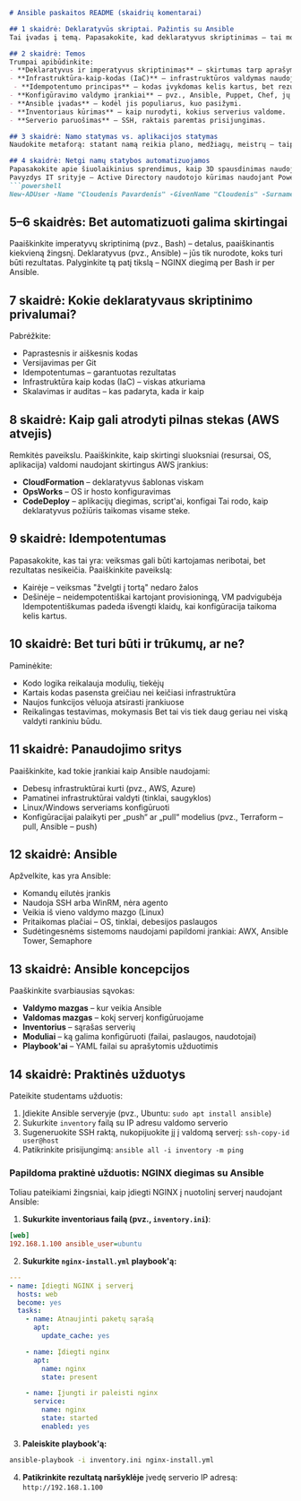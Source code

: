 ```markdown
# Ansible paskaitos README (skaidrių komentarai)

## 1 skaidrė: Deklaratyvūs skriptai. Pažintis su Ansible
Tai įvadas į temą. Papasakokite, kad deklaratyvus skriptinimas – tai modernus būdas valdyti infrastruktūrą ir paslaugas, aprašant ne tai, *kaip* viskas turi būti padaryta, bet *kas* turi būti pasiekta. Ansible yra vienas iš tokių įrankių, plačiai naudojamas debesų inžinerijoje, sistemų administravime, DevOps srityje. Jis leidžia lengvai, skaidriai ir saugiai konfigūruoti sistemas, nes yra agentless ir deklaratyvus.

## 2 skaidrė: Temos
Trumpai apibūdinkite:
- **Deklaratyvus ir imperatyvus skriptinimas** – skirtumas tarp aprašymo „ką padaryti“ ir „kaip padaryti“.
- **Infrastruktūra-kaip-kodas (IaC)** – infrastruktūros valdymas naudojant kodą.
 - **Idempotentumo principas** – kodas įvykdomas kelis kartus, bet rezultatas nesikeičia.
- **Konfigūravimo valdymo įrankiai** – pvz., Ansible, Puppet, Chef, jų paskirtis.
- **Ansible įvadas** – kodėl jis populiarus, kuo pasižymi.
- **Inventoriaus kūrimas** – kaip nurodyti, kokius serverius valdome.
- **Serverio paruošimas** – SSH, raktais paremtas prisijungimas.

## 3 skaidrė: Namo statymas vs. aplikacijos statymas
Naudokite metaforą: statant namą reikia plano, medžiagų, meistrų – taip pat ir su aplikacija: reikia architektūros, infrastruktūros, konfigūracijų. Panašumas – abu reikalauja aiškaus aprašymo ir nuoseklumo. Skirtumas – aplikacijos gali būti keičiamos greičiau, lengviau automatizuojamos.

## 4 skaidrė: Netgi namų statybos automatizuojamos
Papasakokite apie šiuolaikinius sprendimus, kaip 3D spausdinimas naudojamas namų statyboje – tai rodo, kad automatizavimas paliečia net fizines statybas.
Pavyzdys IT srityje – Active Directory naudotojo kūrimas naudojant PowerShell:
```powershell
New-ADUser -Name "Cloudenis Pavardenis" -GivenName "Cloudenis" -Surname "Pavardenis" -SamAccountName "tidris" -UserPrincipalName "cloudenis@rebeladmin.com" -Path "OU=Users,OU=Europe,DC=rebeladmin,DC=com" -AccountPassword(Read-Host -AsSecureString "Type Password for User") -Enabled $true
```

## 5–6 skaidrės: Bet automatizuoti galima skirtingai
Paaiškinkite imperatyvų skriptinimą (pvz., Bash) – detalus, paaiškinantis kiekvieną žingsnį.
Deklaratyvus (pvz., Ansible) – jūs tik nurodote, koks turi būti rezultatas.
Palyginkite tą patį tikslą – NGINX diegimą per Bash ir per Ansible.

## 7 skaidrė: Kokie deklaratyvaus skriptinimo privalumai?
Pabrėžkite:
- Paprastesnis ir aiškesnis kodas
- Versijavimas per Git
- Idempotentumas – garantuotas rezultatas
- Infrastruktūra kaip kodas (IaC) – viskas atkuriama
- Skalavimas ir auditas – kas padaryta, kada ir kaip

## 8 skaidrė: Kaip gali atrodyti pilnas stekas (AWS atvejis)
Remkitės paveikslu. Paaiškinkite, kaip skirtingi sluoksniai (resursai, OS, aplikacija) valdomi naudojant skirtingus AWS įrankius:
- **CloudFormation** – deklaratyvus šablonas viskam
- **OpsWorks** – OS ir hosto konfiguravimas
- **CodeDeploy** – aplikacijų diegimas, script'ai, konfigai
Tai rodo, kaip deklaratyvus požiūris taikomas visame steke.

## 9 skaidrė: Idempotentumas
Papasakokite, kas tai yra: veiksmas gali būti kartojamas neribotai, bet rezultatas nesikeičia.
Paaiškinkite paveikslą:
- Kairėje – veiksmas "žvelgti į tortą" nedaro žalos
- Dešinėje – neidempotentiškai kartojant provisioningą, VM padvigubėja
Idempotentiškumas padeda išvengti klaidų, kai konfigūracija taikoma kelis kartus.

## 10 skaidrė: Bet turi būti ir trūkumų, ar ne?
Paminėkite:
- Kodo logika reikalauja modulių, tiekėjų
- Kartais kodas pasensta greičiau nei keičiasi infrastruktūra
- Naujos funkcijos vėluoja atsirasti įrankiuose
- Reikalingas testavimas, mokymasis
Bet tai vis tiek daug geriau nei viską valdyti rankiniu būdu.

## 11 skaidrė: Panaudojimo sritys
Paaiškinkite, kad tokie įrankiai kaip Ansible naudojami:
- Debesų infrastruktūrai kurti (pvz., AWS, Azure)
- Pamatinei infrastruktūrai valdyti (tinklai, saugyklos)
- Linux/Windows serveriams konfigūruoti
- Konfigūracijai palaikyti per „push“ ar „pull“ modelius (pvz., Terraform – pull, Ansible – push)

## 12 skaidrė: Ansible
Apžvelkite, kas yra Ansible:
- Komandų eilutės įrankis
- Naudoja SSH arba WinRM, nėra agento
- Veikia iš vieno valdymo mazgo (Linux)
- Pritaikomas plačiai – OS, tinklai, debesijos paslaugos
- Sudėtingesnėms sistemoms naudojami papildomi įrankiai: AWX, Ansible Tower, Semaphore

## 13 skaidrė: Ansible koncepcijos
Paaškinkite svarbiausias sąvokas:
- **Valdymo mazgas** – kur veikia Ansible
- **Valdomas mazgas** – kokį serverį konfigūruojame
- **Inventorius** – sąrašas serverių
- **Moduliai** – ką galima konfigūruoti (failai, paslaugos, naudotojai)
- **Playbook'ai** – YAML failai su aprašytomis užduotimis


## 14 skaidrė: Praktinės užduotys
Pateikite studentams užduotis:
1. Įdiekite Ansible serveryje (pvz., Ubuntu: `sudo apt install ansible`)
2. Sukurkite `inventory` failą su IP adresu valdomo serverio
3. Sugeneruokite SSH raktą, nukopijuokite jį į valdomą serverį: `ssh-copy-id user@host`
4. Patikrinkite prisijungimą: `ansible all -i inventory -m ping`

### Papildoma praktinė užduotis: NGINX diegimas su Ansible
Toliau pateikiami žingsniai, kaip įdiegti NGINX į nuotolinį serverį naudojant Ansible:

1. **Sukurkite inventoriaus failą (pvz., `inventory.ini`)**:
```ini
[web]
192.168.1.100 ansible_user=ubuntu
```

2. **Sukurkite `nginx-install.yml` playbook'ą:**
```yaml
---
- name: Įdiegti NGINX į serverį
  hosts: web
  become: yes
  tasks:
    - name: Atnaujinti paketų sąrašą
      apt:
        update_cache: yes

    - name: Įdiegti nginx
      apt:
        name: nginx
        state: present

    - name: Įjungti ir paleisti nginx
      service:
        name: nginx
        state: started
        enabled: yes
```

3. **Paleiskite playbook'ą:**
```bash
ansible-playbook -i inventory.ini nginx-install.yml
```

4. **Patikrinkite rezultatą naršyklėje** įvedę serverio IP adresą: `http://192.168.1.100`

<!-- ### Papildoma praktinė užduotis: DigitalOcean dropleto sukūrimas naudojant Ansible

1. **Gaukite DigitalOcean API raktą**:
   - Prisijunkite prie https://cloud.digitalocean.com/account/api/tokens
   - Sukurkite naują asmeninį prieigos raktą (Personal Access Token)

2. **Įdiekite reikalingus priklausomumus:**
```bash
pip install "dopy>=0.3.5" requests python-digitalocean
```

3. **Sukurkite `digitalocean_create.yml` playbook'ą:**
```yaml
---
- name: Sukurti DigitalOcean dropletą
  hosts: localhost
  connection: local
  gather_facts: no
  vars:
    do_token: "{{ lookup('env','DO_TOKEN') }}"
  tasks:
    - name: Kurti naują dropletą
      community.digitalocean.digital_ocean_droplet:
        state: present
        name: ansible-demo-droplet
        api_token: "{{ do_token }}"
        size: s-1vcpu-1gb
        region: fra1
        image: ubuntu-22-04-x64
        ssh_keys: [12345678]  # čia įrašykite savo SSH rakto ID iš DO paskyros
      register: droplet

    - name: Atvaizduoti IP adresą
      debug:
        msg: "Dropleto IP: {{ droplet.data.ip_address }}"
```

4. **Eksportuokite DO API raktą prieš vykdydami:**
```bash
export DO_TOKEN=your_token_here
```

5. **Paleiskite playbook'ą:**
```bash
ansible-playbook digitalocean_create.yml
```

6. **Prisijunkite prie naujo dropleto ir naudokite jį tolesnėms konfigūracijoms.**
```
 -->
